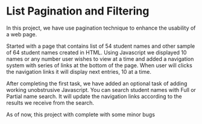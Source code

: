 # List Pagination and Filtering

 In this project, we have use pagination technique to enhance the usability of a web page.

Started with a page that contains list of 54 student names and other sample of 64 student names created in HTML.
Using Javascript we displayed 10 names or any number user wishes to view at a time and added a navigation system with series of links at the bottom of the page. 
When user will clicks the navigation links it will display next entries, 10 at a time.

After completing the first task, we have added an optional task of adding working unobstrusive Javascript.
You can search student names with Full or Partial name search. It will update the navigation links according to the results we receive from the search. 

As of now, this project with complete with some minor bugs